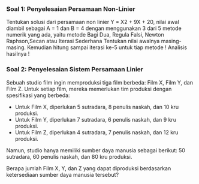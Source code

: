 ### Soal 1: Penyelesaian Persamaan Non-Linier

Tentukan solusi dari persamaan non linier Y = X2 + 9X + 20, nilai awal diambil sebagai A = 1 dan B = 4 dengan menggunakan 3 dari 5 metode numerik yang ada, yaitu metode Bagi Dua, Regula Falsi, Newton Raphson,Secan atau Iterasi Sederhana Tentukan nilai awalnya masing-masing. Kemudian hitung sampai iterasi ke-5 untuk
tiap metode ! Analisis hasilnya !

### Soal 2: Penyelesaian Sistem Persamaan Linier

Sebuah studio film ingin memproduksi tiga film berbeda: Film X, Film Y, dan Film Z. Untuk setiap film, mereka memerlukan tim produksi dengan spesifikasi yang berbeda:

- Untuk Film X, diperlukan 5 sutradara, 8 penulis naskah, dan 10 kru produksi.
- Untuk Film Y, diperlukan 7 sutradara, 6 penulis naskah, dan 9 kru produksi.
- Untuk Film Z, diperlukan 4 sutradara, 7 penulis naskah, dan 12 kru produksi.

Namun, studio hanya memiliki sumber daya manusia sebagai berikut: 50 sutradara, 60 penulis naskah, dan 80 kru produksi.

Berapa jumlah Film X, Y, dan Z yang dapat diproduksi berdasarkan ketersediaan sumber daya manusia tersebut?
